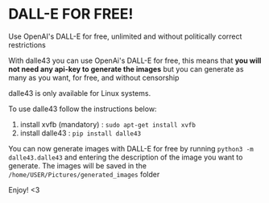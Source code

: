 # DALL-E FOR FREE!
Use OpenAI's DALL-E for free, unlimited and without politically correct restrictions
 
With dalle43 you can use  OpenAi's DALL-E for free, this means that **you will not need any api-key to generate the images** but you can generate as many as you want, for free, and without censorship

dalle43 is only available for Linux systems.

To use dalle43 follow the instructions below:

1) install xvfb (mandatory) : `sudo apt-get install xvfb`
2) install dalle43 : `pip install dalle43`

You can now generate images with DALL-E for free by running `python3 -m dalle43.dalle43` and entering the description of the image you want to generate. The images will be saved in the `/home/USER/Pictures/generated_images` folder

Enjoy! <3

